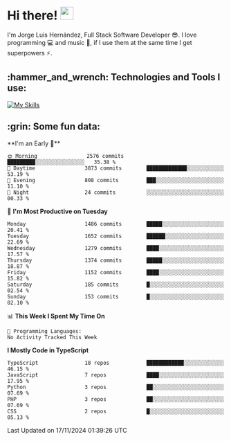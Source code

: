 <h1 align="left">
 <abc>
  <br>Hi there! <img src="https://user-images.githubusercontent.com/42378118/110234147-e3259600-7f4e-11eb-95be-0c4047144dea.gif" width="30"><br>
 </abc>
</h1>

I'm Jorge Luis Hernández, Full Stack Software Developer :sunglasses:. I love programming :computer: and music :musical_score:, if I use them at the same time I get superpowers :zap:. 


<h2 align="left">:hammer_and_wrench: Technologies and Tools I use:</h2>

[![My Skills](https://skillicons.dev/icons?i=js,ts,html,css,py,vue,react,next,nest,postgres,mysql)](https://skillicons.dev)

<h2 align="left">:grin: Some fun data:</h2>
<!--START_SECTION:waka-->
**I'm an Early 🐤** 

```text
🌞 Morning                2576 commits        █████████░░░░░░░░░░░░░░░░   35.38 % 
🌆 Daytime                3873 commits        █████████████░░░░░░░░░░░░   53.19 % 
🌃 Evening                808 commits         ███░░░░░░░░░░░░░░░░░░░░░░   11.10 % 
🌙 Night                  24 commits          ░░░░░░░░░░░░░░░░░░░░░░░░░   00.33 % 
```
📅 **I'm Most Productive on Tuesday** 

```text
Monday                   1486 commits        █████░░░░░░░░░░░░░░░░░░░░   20.41 % 
Tuesday                  1652 commits        ██████░░░░░░░░░░░░░░░░░░░   22.69 % 
Wednesday                1279 commits        ████░░░░░░░░░░░░░░░░░░░░░   17.57 % 
Thursday                 1374 commits        █████░░░░░░░░░░░░░░░░░░░░   18.87 % 
Friday                   1152 commits        ████░░░░░░░░░░░░░░░░░░░░░   15.82 % 
Saturday                 185 commits         █░░░░░░░░░░░░░░░░░░░░░░░░   02.54 % 
Sunday                   153 commits         █░░░░░░░░░░░░░░░░░░░░░░░░   02.10 % 
```


📊 **This Week I Spent My Time On** 

```text
💬 Programming Languages: 
No Activity Tracked This Week
```

**I Mostly Code in TypeScript** 

```text
TypeScript               18 repos            ████████████░░░░░░░░░░░░░   46.15 % 
JavaScript               7 repos             ████░░░░░░░░░░░░░░░░░░░░░   17.95 % 
Python                   3 repos             ██░░░░░░░░░░░░░░░░░░░░░░░   07.69 % 
PHP                      3 repos             ██░░░░░░░░░░░░░░░░░░░░░░░   07.69 % 
CSS                      2 repos             █░░░░░░░░░░░░░░░░░░░░░░░░   05.13 % 
```




 Last Updated on 17/11/2024 01:39:26 UTC
<!--END_SECTION:waka-->
